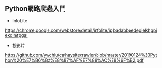 ## Python網路爬蟲入門


- InfoLite

https://chrome.google.com/webstore/detail/infolite/ipjbadabbpedegielkhgpiekdlmfpgal

- 投影片

https://github.com/ywchiu/cathaysitecrawler/blob/master/20190124%20Python%20%E7%B6%B2%E8%B7%AF%E7%88%AC%E8%9F%B2.pdf
